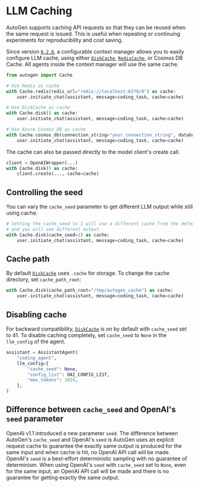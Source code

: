 # LLM Caching

AutoGen supports caching API requests so that they can be reused when the same request is issued. This is useful when repeating or continuing experiments for reproducibility and cost saving.

Since version [`0.2.8`](https://github.com/superdapp/superdappstudio/releases/tag/v0.2.8), a configurable context manager allows you to easily
configure LLM cache, using either [`DiskCache`](/docs/reference/cache/disk_cache#diskcache), [`RedisCache`](/docs/reference/cache/redis_cache#rediscache), or Cosmos DB Cache. All agents inside the context manager will use the same cache.

```python
from autogen import Cache

# Use Redis as cache
with Cache.redis(redis_url="redis://localhost:6379/0") as cache:
    user.initiate_chat(assistant, message=coding_task, cache=cache)

# Use DiskCache as cache
with Cache.disk() as cache:
    user.initiate_chat(assistant, message=coding_task, cache=cache)

# Use Azure Cosmos DB as cache
with Cache.cosmos_db(connection_string="your_connection_string", database_id="your_database_id", container_id="your_container_id") as cache:
    user.initiate_chat(assistant, message=coding_task, cache=cache)

```

The cache can also be passed directly to the model client's create call.

```python
client = OpenAIWrapper(...)
with Cache.disk() as cache:
    client.create(..., cache=cache)
```

## Controlling the seed

You can vary the `cache_seed` parameter to get different LLM output while
still using cache.

```python
# Setting the cache_seed to 1 will use a different cache from the default one
# and you will see different output.
with Cache.disk(cache_seed=1) as cache:
    user.initiate_chat(assistant, message=coding_task, cache=cache)
```

## Cache path

By default [`DiskCache`](/docs/reference/cache/disk_cache#diskcache) uses `.cache` for storage. To change the cache directory,
set `cache_path_root`:

```python
with Cache.disk(cache_path_root="/tmp/autogen_cache") as cache:
    user.initiate_chat(assistant, message=coding_task, cache=cache)
```

## Disabling cache

For backward compatibility, [`DiskCache`](/docs/reference/cache/disk_cache#diskcache) is on by default with `cache_seed` set to 41.
To disable caching completely, set `cache_seed` to `None` in the `llm_config` of the agent.

```python
assistant = AssistantAgent(
    "coding_agent",
    llm_config={
        "cache_seed": None,
        "config_list": OAI_CONFIG_LIST,
        "max_tokens": 1024,
    },
)
```

## Difference between `cache_seed` and OpenAI's `seed` parameter

OpenAI v1.1 introduced a new parameter `seed`. The difference between AutoGen's `cache_seed` and OpenAI's `seed` is AutoGen uses an explicit request cache to guarantee the exactly same output is produced for the same input and when cache is hit, no OpenAI API call will be made. OpenAI's `seed` is a best-effort deterministic sampling with no guarantee of determinism. When using OpenAI's `seed` with `cache_seed` set to `None`, even for the same input, an OpenAI API call will be made and there is no guarantee for getting exactly the same output.
